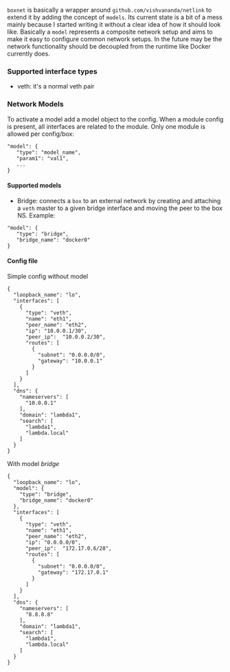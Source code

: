 `boxnet` is basically a wrapper around ```github.com/vishvananda/netlink``` to extend it by adding
the concept of `models`. Its current state is a bit of a mess mainly because I started writing it
without a clear idea of how it should look like. Basically a `model` represents a composite network
setup and aims to make it easy to configure common network setups. In the future may be the
network functionality should be decoupled from the runtime like Docker currently does.

### Supported interface types
* veth: it's a normal veth pair

### Network Models
To activate a model add a model object to the config. When a module config is present, all
interfaces are related to the module. Only one module is allowed per config/box:

```
"model": {
   "type": "model_name",
   "param1": "val1",
   ...
}
```

#### Supported models
* Bridge: connects a `box` to an external network by creating and attaching a `veth` master to a
  given bridge interface and moving the peer to the box NS. Example:

```
"model": {
   "type": "bridge",
   "bridge_name": "docker0"
}
```

#### Config file

Simple config without model
```
{
  "loopback_name": "lo",
  "interfaces": [
    {
      "type": "veth",
      "name": "eth1",
      "peer_name": "eth2",
      "ip": "10.0.0.1/30",
      "peer_ip":  "10.0.0.2/30",
      "routes": [
        {
          "subnet": "0.0.0.0/0",
          "gateway": "10.0.0.1"
        }
      ]
    }
  ],
  "dns": {
    "nameservers": [
      "10.0.0.1"
    ],
    "domain": "lambda1",
    "search": [
      "lambda1",
      "lambda.local"
    ]
  }
}

```

With model *bridge*
```
{
  "loopback_name": "lo",
  "model": {
    "type": "bridge",
    "bridge_name": "docker0"
  },
  "interfaces": [
    {
      "type": "veth",
      "name": "eth1",
      "peer_name": "eth2",
      "ip": "0.0.0.0/0",
      "peer_ip":  "172.17.0.6/28",
      "routes": [
        {
          "subnet": "0.0.0.0/0",
          "gateway": "172.17.0.1"
        }
      ]
    }
  ],
  "dns": {
    "nameservers": [
      "8.8.8.8"
    ],
    "domain": "lambda1",
    "search": [
      "lambda1",
      "lambda.local"
    ]
  }
}
```
